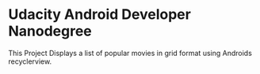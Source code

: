 # Udacity Android Developer Nanodegree

This Project Displays a list of popular movies in grid format using Androids recyclerview. 
